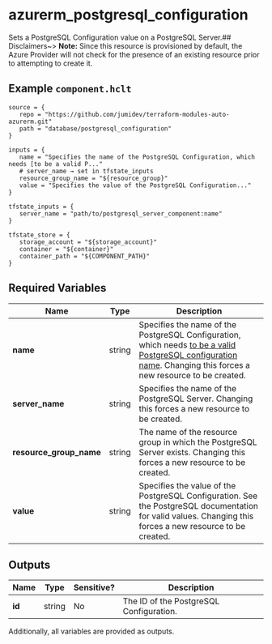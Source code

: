 # azurerm_postgresql_configuration

Sets a PostgreSQL Configuration value on a PostgreSQL Server.## Disclaimers~> **Note:** Since this resource is provisioned by default, the Azure Provider will not check for the presence of an existing resource prior to attempting to create it.

## Example `component.hclt`

```hcl
source = {
   repo = "https://github.com/jumidev/terraform-modules-auto-azurerm.git"   
   path = "database/postgresql_configuration"   
}

inputs = {
   name = "Specifies the name of the PostgreSQL Configuration, which needs [to be a valid P..."   
   # server_name → set in tfstate_inputs
   resource_group_name = "${resource_group}"   
   value = "Specifies the value of the PostgreSQL Configuration..."   
}

tfstate_inputs = {
   server_name = "path/to/postgresql_server_component:name"   
}

tfstate_store = {
   storage_account = "${storage_account}"   
   container = "${container}"   
   container_path = "${COMPONENT_PATH}"   
}

```

## Required Variables

| Name | Type |  Description |
| ---- | --------- |  ----------- |
| **name** | string |  Specifies the name of the PostgreSQL Configuration, which needs [to be a valid PostgreSQL configuration name](https://www.postgresql.org/docs/current/static/sql-syntax-lexical.html#SQL-SYNTAX-IDENTIFIER). Changing this forces a new resource to be created. | 
| **server_name** | string |  Specifies the name of the PostgreSQL Server. Changing this forces a new resource to be created. | 
| **resource_group_name** | string |  The name of the resource group in which the PostgreSQL Server exists. Changing this forces a new resource to be created. | 
| **value** | string |  Specifies the value of the PostgreSQL Configuration. See the PostgreSQL documentation for valid values. Changing this forces a new resource to be created. | 



## Outputs

| Name | Type | Sensitive? | Description |
| ---- | ---- | --------- | --------- |
| **id** | string | No  | The ID of the PostgreSQL Configuration. | 

Additionally, all variables are provided as outputs.
